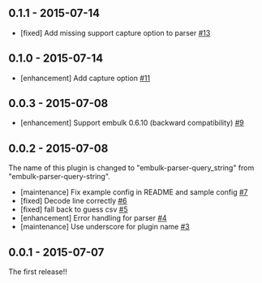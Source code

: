 ## 0.1.1 - 2015-07-14
* [fixed] Add missing support capture option to parser [#13](https://github.com/treasure-data/embulk-parser-query_string/pull/13)

## 0.1.0 - 2015-07-14
* [enhancement] Add capture option [#11](https://github.com/treasure-data/embulk-parser-query_string/pull/11)

## 0.0.3 - 2015-07-08

* [enhancement] Support embulk 0.6.10 (backward compatibility) [#9](https://github.com/treasure-data/embulk-parser-query_string/pull/9)

## 0.0.2 - 2015-07-08

The name of this plugin is changed to "embulk-parser-query_string" from "embulk-parser-query-string".

* [maintenance] Fix example config in README and sample config [#7](https://github.com/treasure-data/embulk-parser-query_string/pull/7)
* [fixed] Decode line correctly [#6](https://github.com/treasure-data/embulk-parser-query_string/pull/6)
* [fixed] fall back to guess csv [#5](https://github.com/treasure-data/embulk-parser-query_string/pull/5)
* [enhancement] Error handling for parser [#4](https://github.com/treasure-data/embulk-parser-query_string/pull/4)
* [maintenance] Use underscore for plugin name [#3](https://github.com/treasure-data/embulk-parser-query_string/pull/3)

## 0.0.1 - 2015-07-07

The first release!!
